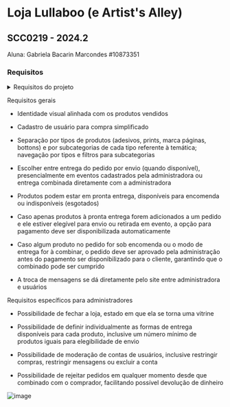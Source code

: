 # Loja Lullaboo (e Artist's Alley)
## SCC0219 - 2024.2

Aluna: Gabriela Bacarin Marcondes #10873351

### Requisitos

<details>
    <summary>Requisitos do projeto</summary>

- The system must have 2 types of users: Clients and Administrators

- Administrators are responsible for registering/managing administrators, customers, and products/services provided. The application already comes with an account admin with password admin.

- Customers are users who access the system to buy products/services.

- The admin record includes, at least: name, id, phone, email.

- Each customer's record includes, at least: name, id, address, phone, email

- Product/services records include, at least: name, id, photo, description, price, quantity (in stock), and quantity sold.

- Your store may sell products, services or both (you decide)

- Selling Products (or services): Products are selected, their quantity chosen, and are included in a cart. Products are purchased using a credit card number (any number is accepted by the system). The quantity of product sold is subtracted from the quantity in stock and added to the quantity sold. Carts are emptied only on payment or by customers.

- Product/Service Management: Administrators can create/update/read/delete (crud) new products and services. For example, they can change the stock quantity.

- Your functionality: Create a functionality that is specific to your application. It does not have to be something complicated. For instance, if you are selling cars, you may allow users to use an accelerator to hear how each car engine roars up and down.

- The system must provide accessibility requirements and provide good usability. The system must be responsive, meaning that it should complete assigned tasks within a reasonable time.

</details>

Requisitos gerais

- Identidade visual alinhada com os produtos vendidos

- Cadastro de usuário para compra simplificado

- Separação por tipos de produtos (adesivos, prints, marca páginas, bottons) e por subcategorias de cada tipo referente à temática; navegação por tipos e filtros para subcategorias

- Escolher entre entrega do pedido por envio (quando disponível), presencialmente em eventos cadastrados pela administradora ou entrega combinada diretamente com a administradora

- Produtos podem estar em pronta entrega, disponíveis para encomenda ou indisponíveis (esgotados)

- Caso apenas produtos à pronta entrega forem adicionados a um pedido e ele estiver elegível para envio ou retirada em evento, a opção para pagamento deve ser disponibilizada automaticamente

- Caso algum produto no pedido for sob encomenda ou o modo de entrega for à combinar, o pedido deve ser aprovado pela administração antes do pagamento ser disponibilizado para o cliente, garantindo que o combinado pode ser cumprido

- A troca de mensagens se dá diretamente pelo site entre administradora e usuários

Requisitos específicos para administradores

- Possibilidade de fechar a loja, estado em que ela se torna uma vitrine

- Possibilidade de definir individualmente as formas de entrega disponíveis para cada produto, inclusive um número mínimo de produtos iguais para elegibilidade de envio

- Possibilidade de moderação de contas de usuários, inclusive restringir compras, restringir mensagens ou excluir a conta

- Possibilidade de rejeitar pedidos em qualquer momento desde que combinado com o comprador, facilitando possível devolução de dinheiro

![image](https://github.com/user-attachments/assets/ca73b6cf-111f-43b7-9207-35ee0715e209)
